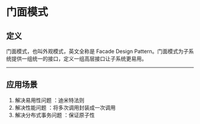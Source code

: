 # 门面模式

## 定义

 门面模式，也叫外观模式，英文全称是 Facade Design Pattern。门面模式为子系统提供一组统一的接口，定义一组高层接口让子系统更易用。 

------

## 应用场景

1.  解决易用性问题 ：迪米特法则
2.  解决性能问题 ：将多次调用封装成一次调用
3.  解决分布式事务问题 ：保证原子性